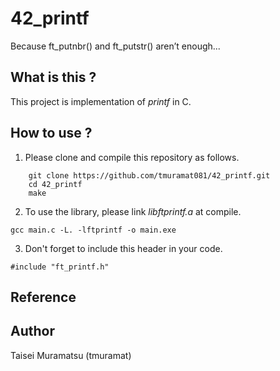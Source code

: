 # 42_printf
Because ft_putnbr() and ft_putstr() aren’t enough...  

## What is this ?
This project is implementation of *printf* in C.  

## How to use ?
1. Please clone and compile this repository as follows.   
```
    git clone https://github.com/tmuramat081/42_printf.git
    cd 42_printf
    make
```
2. To use the library, please link *libftprintf.a* at compile.  
```
gcc main.c -L. -lftprintf -o main.exe
```
3. Don't forget to include this header in your code.  
```
#include "ft_printf.h"
```
## Reference

## Author
Taisei Muramatsu (tmuramat)  
